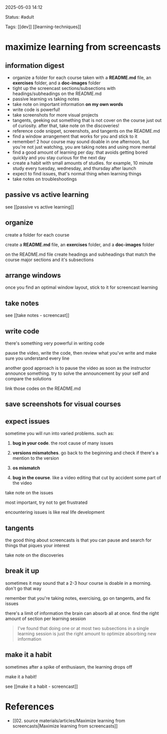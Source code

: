 2025-05-03 14:12

Status: #adult 

Tags: [[dev]] [[learning-techniques]]

# maximize learning from screencasts
## information digest
- organize a folder for each course taken with a **README.md** file, an **exercises** folder, and a **doc-images** folder
- tight up the screencast sections/subsections with headings/subheadings on the README.md
- passive learning vs taking notes
- take note on important information **on my own words**
- write code is powerful!
- take screenshots for more visual projects
- tangents, geeking out something that is not cover on the course just out of curiosity. after that, take note on the discoveries!
- reference code snippet, screenshots, and tangents on the README.md
- find a window arrangement that works for you and stick to it
- remember! 2 hour course may sound doable in one afternoon, but you're not just watching, you are taking notes and using more mental
- find a good amount of learning per day. that avoids getting bored quickly and you stay curious for the next day
- create a habit with small amounts of studies. for example, 10 minute study every tuesday, wednesday, and thursday after launch
- expect to find issues, that's normal thing when learning things
- take notes on troubleshootings




## passive vs active learning

see [[passive vs active learning]]




## organize

create a folder for each course

create a **README.md** file, an **exercises** folder, and a **doc-images** folder

on the README.md file create headings and subheadings that match the course major sections and it's subsections




## arrange windows

once you find an optimal window layout, stick to it for screencast learning




## take notes

see [[take notes - screencast]]




## write code

there's something very powerful in writing code

pause the video, write the code, then review what you've write and make sure you understand every line

another good approach is to pause the video as soon as the instructor announce something. try to solve the announcement by your self and compare the solutions

link those codes on the README.md




## save screenshots for visual courses




## expect issues

sometime you will run into varied problems. such as:

1. **bug in your code**. the root cause of many issues

2. **versions mismatches**. go back to the beginning and check if there's a mention to the version

3. **os mismatch**

4. **bug in the course**. like a video editing that cut by accident some part of the video

take note on the issues

most important, try not to get frustrated

encountering issues is like real life development




## tangents

the good thing about screencasts is that you can pause and search for things that piques your interest

take note on the discoveries




## break it up

sometimes it may sound that a 2-3 hour course is doable in a morning. don't go that way

remember that you're taking notes, exercising, go on tangents, and fix issues

there's a limit of information the brain can absorb all at once. find the right amount of section per learning session

> I've found that doing one or at most two subsections in a single learning session is just the right amount to optimize absorbing new information




## make it a habit

sometimes after a spike of enthusiasm, the learning drops off

make it a habit!

see [[make it a habit - screencast]]


# References
- [[02. source materials/articles/Maximize learning from screencasts|Maximize learning from screencasts]]

